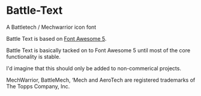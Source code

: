 # Battle-Text
A Battletech / Mechwarrior icon font

Battle Text is based on [Font Awesome 5](https://fontawesome.com). 

Battle Text is basically tacked on to Font Awesome 5 until most of the core functionality is stable.

I'd imagine that this should only be added to non-commerical projects.

MechWarrior, BattleMech, ‘Mech and AeroTech are registered trademarks of The Topps Company, Inc.